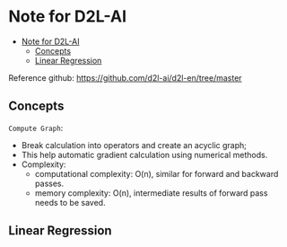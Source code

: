 # Note for D2L-AI

- [Note for D2L-AI](#note-for-d2l-ai)
  - [Concepts](#concepts)
  - [Linear Regression](#linear-regression)

Reference github: https://github.com/d2l-ai/d2l-en/tree/master

## Concepts

`Compute Graph`:
- Break calculation into operators and create an acyclic graph;
- This help automatic gradient calculation using numerical methods.
- Complexity:
  - computational complexity: O(n), similar for forward and backward passes.
  - memory complexity: O(n), intermediate results of forward pass needs to be saved.

## Linear Regression
